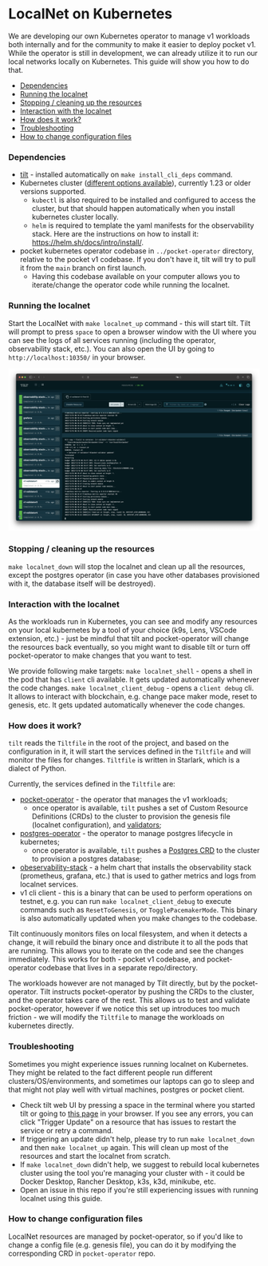 # LocalNet on Kubernetes <!-- omit in toc -->

We are developing our own Kubernetes operator to manage v1 workloads both internally and for the community to make it easier to deploy pocket v1. While the operator is still in development, we can already utilize it to run our local networks locally on Kubernetes. This guide will show you how to do that.

- [Dependencies](#dependencies)
- [Running the localnet](#running-the-localnet)
- [Stopping / cleaning up the resources](#stopping--cleaning-up-the-resources)
- [Interaction with the localnet](#interaction-with-the-localnet)
- [How does it work?](#how-does-it-work)
- [Troubleshooting](#troubleshooting)
- [How to change configuration files](#how-to-change-configuration-files)

### Dependencies

* [tilt](https://docs.tilt.dev/install.html) - installed automatically on `make install_cli_deps` command.
* Kubernetes cluster ([different options available](https://docs.tilt.dev/choosing_clusters.html)), currently 1.23 or older versions supported.
  * `kubectl` is also required to be installed and configured to access the cluster, but that should happen automatically when you install kubernetes cluster locally.
  * `helm` is required to template the yaml manifests for the observability stack. Here are the instructions on how to install it: https://helm.sh/docs/intro/install/.
* pocket kubernetes operator codebase in `../pocket-operator` directory, relative to the pocket v1 codebase. If you don't have it, tilt will try to pull it from the `main` branch on first launch.
  * Having this codebase available on your computer allows you to iterate/change the operator code while running the localnet.

### Running the localnet

Start the LocalNet with `make localnet_up` command - this will start tilt. Tilt will prompt to press `space` to open a browser window with the UI where you can see the logs of all services running (including the operator, observability stack, etc.). You can also open the UI by going to `http://localhost:10350/` in your browser.

![tilt UI](tilt-ui.png)

### Stopping / cleaning up the resources

`make localnet_down` will stop the localnet and clean up all the resources, except the postgres operator (in case you have other databases provisioned with it, the database itself will be destroyed).

### Interaction with the localnet

As the workloads run in Kubernetes, you can see and modify any resources on your local kubernetes by a tool of your choice (k9s, Lens, VSCode extension, etc.) - just be mindful that tilt and pocket-operator will change the resources back eventually, so you might want to disable tilt or turn off pocket-operator to make changes that you want to test.

We provide following make targets:
`make localnet_shell` - opens a shell in the pod that has `client` cli available. It gets updated automatically whenever the code changes.
`make localnet_client_debug` - opens a `client debug` cli. It allows to interact with blockchain, e.g. change pace maker mode, reset to genesis, etc. It gets updated automatically whenever the code changes.

### How does it work?

`tilt` reads the `Tiltfile` in the root of the project, and based on the configuration in it, it will start the services defined in the `Tiltfile` and will monitor the files for changes. `Tiltfile` is written in Starlark, which is a dialect of Python.

Currently, the services defined in the `Tiltfile` are:
- [pocket-operator](https://github.com/pokt-network/pocket-operator) - the operator that manages the v1 workloads;
  - once operator is available, `tilt` pushes a set of Custom Resource Definitions (CRDs) to the cluster to provision the genesis file (localnet configuration), and [validators](../../build/localnet/validators.yaml);
- [postgres-operator](https://github.com/zalando/postgres-operator) - the operator to manage postgres lifecycle in kubernetes;
  - once operator is available, `tilt` pushes a [Postgres CRD](../../build/localnet/postgres-database.yaml) to the cluster to provision a postgres database;
- [obeservability-stack](../../build/localnet/observability-stack/) - a helm chart that installs the observability stack (prometheus, grafana, etc.) that is used to gather metrics and logs from localnet services.
- v1 cli client - this is a binary that can be used to perform operations on testnet, e.g. you can run `make localnet_client_debug` to execute commands such as `ResetToGenesis`, or `TogglePacemakerMode`. This binary is also automatically updated when you make changes to the codebase.

Tilt continuously monitors files on local filesystem, and when it detects a change, it will rebuild the binary once and distribute it to all the pods that are running. This allows you to iterate on the code and see the changes immediately.
This works for both - pocket v1 codebase, and pocket-operator codebase that lives in a separate repo/directory.

The workloads however are not managed by Tilt directly, but by the pocket-operator. Tilt instructs pocket-operator by pushing the CRDs to the cluster, and the operator takes care of the rest. This allows us to test and validate pocket-operator, however if we notice this set up introduces too much friction - we will modify the `Tiltfile` to manage the workloads on kubernetes directly.

### Troubleshooting

Sometimes you might experience issues running localnet on Kubernetes. They might be related to the fact different people run different clusters/OS/environments, and sometimes our laptops can go to sleep and that might not play well with virtual machines, postgres or pocket client.

- Check tilt web UI by pressing a space in the terminal where you started tilt or going to [this page](http://localhost:10350/) in your browser. If you see any errors, you can click "Trigger Update" on a resource that has issues to restart the service or retry a command.
- If triggering an update didn't help, please try to run `make localnet_down` and then `make localnet_up` again. This will clean up most of the resources and start the localnet from scratch.
- If `make localnet_down` didn't help, we suggest to rebuild local kubernetes cluster using the tool you're managing your cluster with - it could be Docker Desktop, Rancher Desktop, k3s, k3d, minikube, etc.
- Open an issue in this repo if you're still experiencing issues with running localnet using this guide.

### How to change configuration files

LocalNet resources are managed by pocket-operator, so if you'd like to change a config file (e.g. genesis file), you can do it by modifying the corresponding CRD in `pocket-operator` repo.
